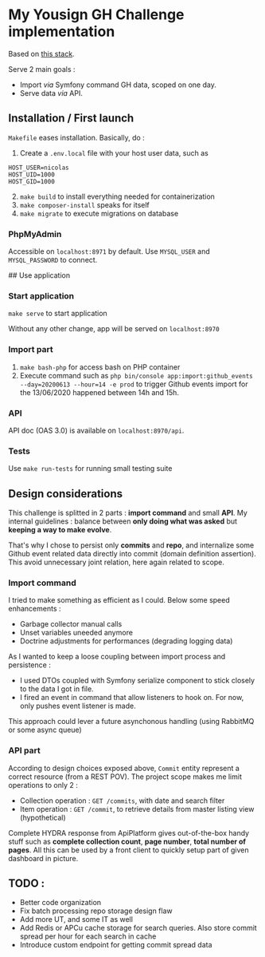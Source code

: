 # My Yousign GH Challenge implementation

Based on [this stack](https://github.com/compagnie-hyperactive/docker-boilerplate-symfony).

Serve 2 main goals :
- Import _via_ Symfony command GH data, scoped on one day.
- Serve data _via_ API.

## Installation / First launch

`Makefile` eases installation. Basically, do : 
1. Create a `.env.local` file with your host user data, such as
```
HOST_USER=nicolas
HOST_UID=1000
HOST_GID=1000
```
2. `make build` to install everything needed for containerization
3. `make composer-install` speaks for itself
4. `make migrate` to execute migrations on database

### PhpMyAdmin
Accessible on `localhost:8971` by default. Use `MYSQL_USER` and `MYSQL_PASSWORD` to connect.

## Use application

### Start application
`make serve` to start application

Without any other change, app will be served on `localhost:8970` 

### Import part

1. `make bash-php` for access bash on PHP container
2. Execute command such as `php bin/console app:import:github_events --day=20200613 --hour=14 -e prod` to trigger
Github events import for the 13/06/2020 happened between 14h and 15h.

### API
API doc (OAS 3.0) is available on `localhost:8970/api`.

### Tests

Use `make run-tests` for running small testing suite

## Design considerations
This challenge is splitted in 2 parts : __import command__ and small __API__. My internal guidelines : 
balance between __only doing what was asked__ but __keeping a way to make evolve__.

That's why I chose to persist only __commits__ and __repo__, and internalize some Github event related data 
directly into commit (domain definition assertion). This avoid unnecessary joint relation, here again related to scope.

### Import command
I tried to make something as efficient as I could. Below some speed enhancements :
- Garbage collector manual calls
- Unset variables uneeded anymore
- Doctrine adjustments for performances (degrading logging data)

As I wanted to keep a loose coupling between import process and persistence : 
- I used DTOs coupled with Symfony serialize component to stick closely to the data I got in file.
- I fired an event in command that allow listeners to hook on. For now, only pushes event listener is made.

This approach could lever a future asynchonous handling (using RabbitMQ or some async queue)

### API part
According to design choices exposed above, `Commit` entity represent a correct resource (from a REST POV).
The project scope makes me limit operations to only 2 : 
- Collection operation : `GET /commits`, with date and search filter
- Item operation : `GET /commit`, to retrieve details from master listing view (hypothetical)

Complete HYDRA response from ApiPlatform gives out-of-the-box handy stuff such as __complete collection count__, 
__page number__, __total number of pages__. All this can be used by a front client to quickly setup part of given 
dashboard in picture.

## TODO :
- Better code organization
- Fix batch processing repo storage design flaw
- Add more UT, and some IT as well
- Add Redis or APCu cache storage for search queries. Also store commit spread per hour for 
each search in cache
- Introduce custom endpoint for getting commit spread data
